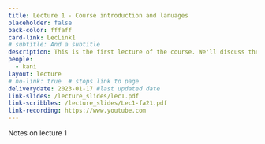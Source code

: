 ```yaml
---
title: Lecture 1 - Course introduction and lanuages
placeholder: false
back-color: fffaff
card-link: LecLink1
# subtitle: And a subtitle
description: This is the first lecture of the course. We'll discuss the course policies and why we model problems as languages.  
people:
  - kani
layout: lecture
# no-link: true  # stops link to page 
deliverydate: 2023-01-17 #last updated date
link-slides: /lecture_slides/lec1.pdf
link-scribbles: /lecture_slides/Lec1-fa21.pdf
link-recording: https://www.youtube.com
---
```


Notes on lecture 1
